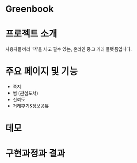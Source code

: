 # Greenbook
# 프로젝트 소개
사용자들끼리 '책'을 사고 팔수 있는, 온라인 중고 거래 플랫폼입니다.
# 주요 페이지 및 기능
- 쪽지
- 찜 (관심도서)
- 신뢰도
- 거래후기&정보공유
# 데모

# 구현과정과 결과

